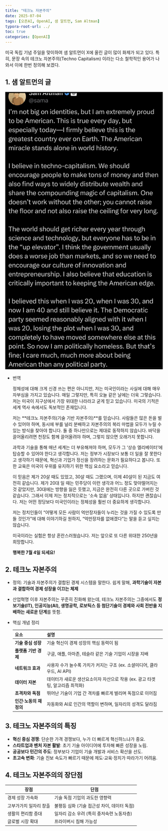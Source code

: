 ```yaml
---
title: "테크노 자본주의"
date: 2025-07-04
tags: [오픈AI, OpenAI, 샘 알트먼, Sam Altman]
typora-root-url: ../
toc: true
categories: [OpenAI]
---
```


미국 독립 기념 주일을 맞이하여 샘 알트먼이 X에 올린 글이 많이 화제가 되고 있다. 특히, 문장 속의 테크노 자본주의(Techno Capitalism) 이라는 다소 철학적인 용어가 나와서 이에 한번 정의해 보겠다.  



## 1. 샘 알트먼의 글

![그림1 Sam Altman](/../images/2025-07/Bedrock-01.jpg)

* 번역

  정체성에 대해 크게 신경 쓰는 편은 아니지만, 저는 미국인이라는 사실에 대해 매우 자부심을 가지고 있습니다. 매일 그렇지만, 특히 오늘 같은 날에는 더욱 그렇습니다. 저는 미국이 지구상에서 가장 위대한 나라라고 굳게 믿고 있습니다. 미국의 기적은 세계 역사 속에서도 독보적인 존재입니다.

  저는 **테크노 자본주의(기술 기반 자본주의)**를 믿습니다. 사람들은 많은 돈을 벌 수 있어야 하며, 동시에 부를 널리 분배하고 자본주의의 복리 마법을 모두가 누릴 수 있는 방식을 찾아야 합니다. 둘 중 하나만으로는 제대로 동작하지 않습니다. 바닥을 끌어올리려면 천장도 함께 끌어올려야 하며, 그렇지 않으면 오래가지 못합니다.

  과학과 기술을 통해 매년 세계는 더 부유해져야 하며, 모두가 그 ‘상승 엘리베이터’에 탑승할 수 있어야 한다고 생각합니다. 저는 정부가 시장보다 보통 더 일을 잘 못한다고 생각하기 때문에, 혁신과 기업가 정신을 장려하는 문화가 필요하다고 봅니다. 또한 교육은 미국이 우위를 유지하기 위한 핵심 요소라고 믿습니다.

  이 믿음은 제가 20살 때도 있었고, 30살 때도 그랬으며, 이제 40살이 된 지금도 여전히 같습니다. 제가 20대 일 때는 민주당이 이런 생각과 어느 정도 맞아떨어지는 것 같았지만, 30대에는 방향을 잃은 듯했고, 지금은 완전히 다른 곳으로 가버린 것 같습니다. 그래서 이제 저는 정치적으로는 ‘소속 없음’ 상태입니다. 하지만 괜찮습니다. 저는 어떤 정당보다 미국인이라는 정체성을 훨씬 더 중요하게 생각합니다.

  저는 정치인들이 “어떻게 모든 사람이 억만장자들이 누리는 것을 가질 수 있도록 만들 것인가”에 대해 이야기하길 원하지, “억만장자를 없애겠다”는 말을 듣고 싶지는 않습니다.

  미국이라는 실험은 항상 혼란스러웠습니다. 저는 앞으로 또 다른 위대한 250년을 희망합니다. 

  **행복한 7월 4일 되세요!**

  

## 2.  **테크노 자본주의**

* 정의: 기술과 자본주의가 결합된 경제 시스템을 말한다. 쉽게 말해, **과학기술이 자본과 결합하여 경제 성장을 이끄는 체제**

* 산업혁명 이후 자본주의는 꾸준히 진화해 왔는데, 테크노 자본주의는 그중에서도 **정보기술(IT), 인공지능(AI), 생명공학, 로보틱스 등 첨단기술이 경제와 사회 전반을 지배하는 새로운 단계**를 뜻함.

* 핵심 개념 정리

  | 요소                   | 설명                                                         |
  | ---------------------- | ------------------------------------------------------------ |
  | **기술 중심 성장**     | 기술 혁신이 경제 성장의 핵심 동력이 됨                       |
  | **플랫폼 기반 경제**   | 구글, 애플, 아마존, 테슬라 같은 기술 기업이 시장을 지배      |
  | **네트워크 효과**      | 사용자 수가 늘수록 가치가 커지는 구조 (ex. 소셜미디어, 클라우드, AI API) |
  | **데이터 자본**        | 데이터가 새로운 생산요소이자 자산으로 작용 (ex. 광고 타겟팅, 알고리즘 최적화) |
  | **초격차와 독점**      | 뛰어난 기술이 기업 간 격차를 빠르게 벌리며 독점으로 이어짐   |
  | **인간·노동의 재정의** | 자동화와 AI로 인간의 역할이 변하며, 일자리의 성격도 달라짐   |



## 3.  **테크노 자본주의의 특징**

* **혁신 중심 경쟁**: 단순한 가격 경쟁보다, 누가 더 빠르게 혁신하느냐가 중요.
* **스타트업과 벤처 자본 활발**: 초기 기술 아이디어에 투자해 빠른 성장을 노림.
* **공공보다 민간의 주도**: 정부보다 기업이 기술 개발과 서비스 확산을 선도.
* **초고속 변화**: 기술 진보 속도가 빠르기 때문에 제도·교육·정치가 따라가기 어려움.



## 4.  테크노 자본주의의 장단점

| 장점                   | 단점                                        |
| ---------------------- | ------------------------------------------- |
| 경제 성장 가속화       | 기술 독점 기업의 과도한 영향력              |
| 고부가가치 일자리 창출 | 불평등 심화 (기술 접근성 차이, 데이터 독점) |
| 생활의 편리함 증대     | 일자리 감소 우려 (특히 중저숙련 노동자층)   |
| 글로벌 시장 확대       | 프라이버시 침해 가능성                      |

